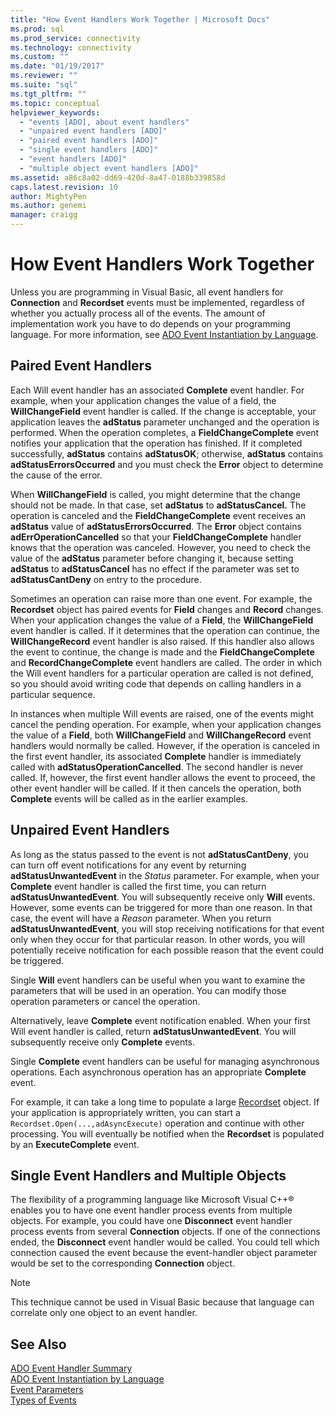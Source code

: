 ```yaml
---
title: "How Event Handlers Work Together | Microsoft Docs"
ms.prod: sql
ms.prod_service: connectivity
ms.technology: connectivity
ms.custom: ""
ms.date: "01/19/2017"
ms.reviewer: ""
ms.suite: "sql"
ms.tgt_pltfrm: ""
ms.topic: conceptual
helpviewer_keywords: 
  - "events [ADO], about event handlers"
  - "unpaired event handlers [ADO]"
  - "paired event handlers [ADO]"
  - "single event handlers [ADO]"
  - "event handlers [ADO]"
  - "multiple object event handlers [ADO]"
ms.assetid: a86c8a02-dd69-420d-8a47-0188b339858d
caps.latest.revision: 10
author: MightyPen
ms.author: genemi
manager: craigg
---
```

# How Event Handlers Work Together
Unless you are programming in Visual Basic, all event handlers for **Connection** and **Recordset** events must be implemented, regardless of whether you actually process all of the events. The amount of implementation work you have to do depends on your programming language. For more information, see [ADO Event Instantiation by Language](../../../ado/guide/data/ado-event-instantiation-by-language.md).  
  
## Paired Event Handlers  
 Each Will event handler has an associated **Complete** event handler. For example, when your application changes the value of a field, the **WillChangeField** event handler is called. If the change is acceptable, your application leaves the **adStatus** parameter unchanged and the operation is performed. When the operation completes, a **FieldChangeComplete** event notifies your application that the operation has finished. If it completed successfully, **adStatus** contains **adStatusOK**; otherwise, **adStatus** contains **adStatusErrorsOccurred** and you must check the **Error** object to determine the cause of the error.  
  
 When **WillChangeField** is called, you might determine that the change should not be made. In that case, set **adStatus** to **adStatusCancel.** The operation is canceled and the **FieldChangeComplete** event receives an **adStatus** value of **adStatusErrorsOccurred**. The **Error** object contains **adErrOperationCancelled** so that your **FieldChangeComplete** handler knows that the operation was canceled. However, you need to check the value of the **adStatus** parameter before changing it, because setting **adStatus** to **adStatusCancel** has no effect if the parameter was set to **adStatusCantDeny** on entry to the procedure.  
  
 Sometimes an operation can raise more than one event. For example, the **Recordset** object has paired events for **Field** changes and **Record** changes. When your application changes the value of a **Field**, the **WillChangeField** event handler is called. If it determines that the operation can continue, the **WillChangeRecord** event handler is also raised. If this handler also allows the event to continue, the change is made and the **FieldChangeComplete** and **RecordChangeComplete** event handlers are called. The order in which the Will event handlers for a particular operation are called is not defined, so you should avoid writing code that depends on calling handlers in a particular sequence.  
  
 In instances when multiple Will events are raised, one of the events might cancel the pending operation. For example, when your application changes the value of a **Field**, both **WillChangeField** and **WillChangeRecord** event handlers would normally be called. However, if the operation is canceled in the first event handler, its associated **Complete** handler is immediately called with **adStatusOperationCancelled**. The second handler is never called. If, however, the first event handler allows the event to proceed, the other event handler will be called. If it then cancels the operation, both **Complete** events will be called as in the earlier examples.  
  
## Unpaired Event Handlers  
 As long as the status passed to the event is not **adStatusCantDeny**, you can turn off event notifications for any event by returning **adStatusUnwantedEvent** in the *Status* parameter. For example, when your **Complete** event handler is called the first time, you can return **adStatusUnwantedEvent**. You will subsequently receive only **Will** events. However, some events can be triggered for more than one reason. In that case, the event will have a *Reason* parameter. When you return **adStatusUnwantedEvent**, you will stop receiving notifications for that event only when they occur for that particular reason. In other words, you will potentially receive notification for each possible reason that the event could be triggered.  
  
 Single **Will** event handlers can be useful when you want to examine the parameters that will be used in an operation. You can modify those operation parameters or cancel the operation.  
  
 Alternatively, leave **Complete** event notification enabled. When your first Will event handler is called, return **adStatusUnwantedEvent**. You will subsequently receive only **Complete** events.  
  
 Single **Complete** event handlers can be useful for managing asynchronous operations. Each asynchronous operation has an appropriate **Complete** event.  
  
 For example, it can take a long time to populate a large [Recordset](../../../ado/reference/ado-api/recordset-object-ado.md) object. If your application is appropriately written, you can start a `Recordset.Open(...,adAsyncExecute)` operation and continue with other processing. You will eventually be notified when the **Recordset** is populated by an **ExecuteComplete** event.  
  
## Single Event Handlers and Multiple Objects  
 The flexibility of a programming language like Microsoft Visual C++® enables you to have one event handler process events from multiple objects. For example, you could have one **Disconnect** event handler process events from several **Connection** objects. If one of the connections ended, the **Disconnect** event handler would be called. You could tell which connection caused the event because the event-handler object parameter would be set to the corresponding **Connection** object.  
  
> [!NOTE]
>  This technique cannot be used in Visual Basic because that language can correlate only one object to an event handler.  
  
## See Also  
 [ADO Event Handler Summary](../../../ado/guide/data/ado-event-handler-summary.md)   
 [ADO Event Instantiation by Language](../../../ado/guide/data/ado-event-instantiation-by-language.md)   
 [Event Parameters](../../../ado/guide/data/event-parameters.md)   
 [Types of Events](../../../ado/guide/data/types-of-events.md)
